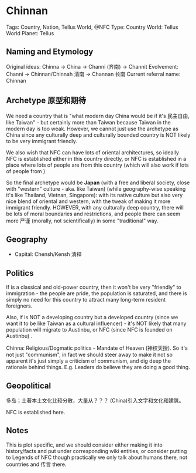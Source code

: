 # Chinnan

Tags: Country, Nation, Tellus World, @NFC
Type: Country
World: Tellus World
Planet: Tellus

## Naming and Etymology

Original ideas: Chinna -> China -> Channi (齐南) -> Channit
Evolvement: Channi -> Chinnan/Chinnah 清南 -> Channan 长南
Current referral name: Chinnan

## Archetype 原型和期待

We need a country that is "what modern day China would be if it's 民主自由, like Taiwan" - but certainly more than Taiwan because Taiwan in the modern day is too weak. However, we cannot just use the archetype as China since any culturally deep and culturally bounded country is NOT likely to be very immigrant friendly.

We also wish that NFC can have lots of oriental architectures, so ideally NFC is established either in this country directly, or NFC is established in a place where lots of people are from this country (which will also work if lots of people from )

So the final archetype would be **Japan** (with a free and liberal society, close with "western" culture - aka. like Taiwan) (while geography-wise speaking it's like Thailand, Vietnan, Singapore): with its native culture but also very nice blend of oriental and western, with the tweak of making it more immigrant friendly. HOWEVER, with any culturally deep country, there will be lots of moral boundaries and restrictions, and people there can seem more 严谨 (morally, not scientifically) in some "traditional" way.

## Geography

* Capital: Chensh/Kensh 清释

## Politics

If  is a classical and old-power country, then it won't be very "friendly" to immigration - the people are pride, the population is saturated, and there is simply no need for this country to attract many long-term resident foreigners.

Also, if  is NOT a developing country but a developed country (since we want it to be like Taiwan as a cultural influencer) - it's NOT likely that many  population will migrate to Austinbu, or NFC (since NFC is founded on Austinbu) <!--Unless Chinese immigrants in our world - China is NOT a good place to live in, that's why people would want to move out; You don't hear American people immigrate into other developing countries that much: only developing countries immigrate into developed countries. This is not a hard problem: we just don't let NFC have that many Chinese/Japanese style architectures but be more modern; This also has another design implication: it's still fun for Zhang He to go to Chinna for its culture, but wouldn't it be more fun is Zhang He went to a developing country, so it's more "dark-side" of the society that he can see?-->.

Chinna: Religious/Dogmatic politics - Mandate of Heaven (神权天授). So it's not just "communism", in fact we should steer away to make it not so apparent it's just simply a criticism of communism, and dig deep the rationale behind things. E.g. Leaders do believe they are doing a good thing.

## Geopolitical

多岛；土著本土文化比较分散，大量从？？？ (China)引入文字和文化和建筑。

NFC is established here.

## Notes

This is plot specific, and we should consider either making it into history/facts and put under corresponding wiki entities, or consider putting to Legends of NFC though practically we only talk about humans there, not countries and 传言 there.

<!--(Correction, Reminder, @Confusion, @Canonical Minicore) It's not Chinnan (since it's 自由世界代表) that's hiding a teleportation device - it's a small country (依附Sabutan的) that's doing those dirty business.-->